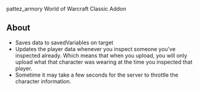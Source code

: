 pattez_armory World of Warcraft Classic Addon

## About
* Saves data to savedVariables on target
* Updates the player data whenever you inspect someone you've inspected already.
Which means that when you upload, you will only upload what that character was wearing at the time you inspected that player.
* Sometime it may take a few seconds for the server to throttle the character information.
